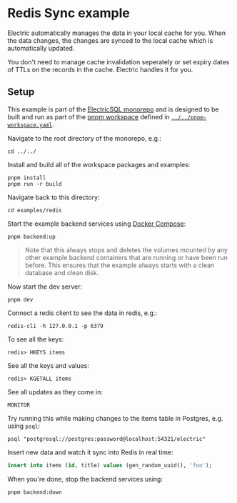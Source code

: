 # Redis Sync example

Electric automatically manages the data in your local cache for you. When the data changes, the changes are synced to the local cache which is automatically updated.

You don't need to manage cache invalidation seperately or set expiry dates of TTLs on the records in the cache. Electric handles it for you.

## Setup

This example is part of the [ElectricSQL monorepo](../..) and is designed to be built and run as part of the [pnpm workspace](https://pnpm.io/workspaces) defined in [`../../pnpm-workspace.yaml`](../../pnpm-workspace.yaml).

Navigate to the root directory of the monorepo, e.g.:

```shell
cd ../../
```

Install and build all of the workspace packages and examples:

```shell
pnpm install
pnpm run -r build
```

Navigate back to this directory:

```shell
cd examples/redis
```

Start the example backend services using [Docker Compose](https://docs.docker.com/compose/):

```shell
pnpm backend:up
```

> Note that this always stops and deletes the volumes mounted by any other example backend containers that are running or have been run before. This ensures that the example always starts with a clean database and clean disk.

Now start the dev server:

```shell
pnpm dev
```

Connect a redis client to see the data in redis, e.g.:

```shell
redis-cli -h 127.0.0.1 -p 6379
```

To see all the keys:

```console
redis> HKEYS items
```

See all the keys and values:

```console
redis> KGETALL items
```

See all updates as they come in:

```console
MONITOR
```

Try running this while making changes to the items table in Postgres, e.g. using `psql`:

```shell
psql "postgresql://postgres:password@localhost:54321/electric"
```

Insert new data and watch it sync into Redis in real time:

```sql
insert into items (id, title) values (gen_random_uuid(), 'foo');
```

When you're done, stop the backend services using:

```shell
pnpm backend:down
```
